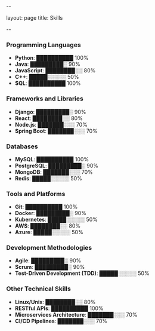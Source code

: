 --

layout: page
title: Skills

--

### Programming Languages

- **Python**: ██████████ 100%
- **Java**: █████████░ 90%
- **JavaScript**: ████████░░ 80%
- **C++**: █████░░░░░ 50%
- **SQL**: ██████████ 100%

### Frameworks and Libraries

- **Django**: █████████░ 90%
- **React**: ████████░░ 80%
- **Node.js**: ███████░░░ 70%
- **Spring Boot**: ███████░░░ 70%

### Databases

- **MySQL**: ██████████ 100%
- **PostgreSQL**: █████████░ 90%
- **MongoDB**: ███████░░░ 70%
- **Redis**: █████░░░░░ 50%

### Tools and Platforms

- **Git**: ██████████ 100%
- **Docker**: █████████░ 90%
- **Kubernetes**: █████░░░░░ 50%
- **AWS**: ████████░░ 80%
- **Azure**: █████░░░░░ 50%

### Development Methodologies

- **Agile**: █████████░ 90%
- **Scrum**: █████████░ 90%
- **Test-Driven Development (TDD)**: █████░░░░░ 50%

### Other Technical Skills

- **Linux/Unix**: ████████░░ 80%
- **RESTful APIs**: ██████████ 100%
- **Microservices Architecture**: ███████░░░ 70%
- **CI/CD Pipelines**: ███████░░░ 70%
